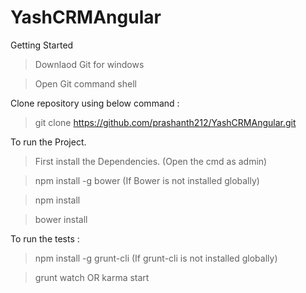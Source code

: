 # YashCRMAngular

Getting Started

> Downlaod Git for windows

> Open Git command shell

Clone repository using below command : 

> git clone https://github.com/prashanth212/YashCRMAngular.git

To run the Project. 

> First install the Dependencies.  (Open the cmd as admin)

> npm install -g bower (If Bower is not installed globally)

>npm install

> bower install

To run the tests :

>npm install -g grunt-cli (If grunt-cli is not installed globally)

> grunt watch  OR karma start


